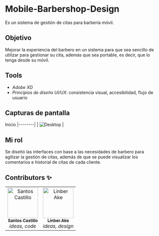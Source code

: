 # Mobile-Barbershop-Design
Es un sistema de gestión de citas para barbería móvil.

## Objetivo
Mejorar la experiencia del barbero en un sistema para que sea sencillo de utilizar para gestionar su cita, además que sea portable, es decir, que lo tenga desde su móvil.

## Tools
- *Adobe XD*
- *Principios de diseño UI/UX*: consistencia visual, accesibilidad, flujo de usuario

## Capturas de pantalla
Inicio 
|--------|
| ![Desktop](./BarberShopMóvil/Inicio.png) |

## Mi rol
Se diseñó las interfaces con base a las necesidades de barbero para agilizar la gestión de citas, además de que se puede visualizar los comentarios e historial de citas de cada cliente.

## Contributors ✨

<!-- ALL-CONTRIBUTORS-LIST:START - Do not remove or modify this section -->
<table>
  <tr>
    <td align="center">
      <a href="https://github.com/SNSCastillo">
        <img src="https://github.com/SNSCastillo.png" width="100px;" alt="Santos Castillo"/>
        <br />
        <sub><b>Santos Castillo</b></sub>
      </a>
      <br />
      <em>ideas, code</em>
    </td>
    <td align="center">
      <a href="https://github.com/Slyfer020">
        <img src="https://github.com/Slyfer020.png" width="100px;" alt="Linber Ake"/>
        <br />
        <sub><b>Linber Ake</b></sub>
      </a>
      <br />
      <em>ideas, design</em>
    </td>
  </tr>
</table>
<!-- ALL-CONTR
